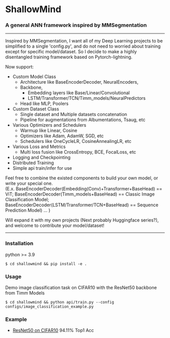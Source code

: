 # ShallowMind
### A general ANN framework inspired by MMSegmentation

---------------------------------------------------------------------------
Inspired by MMSegmentation, I want all of my Deep Learning projects to be
simplified to a single 'config.py', and do not need to worried about training 
except for specific model/dataset. So I decide to make a highly disentangled 
training framework based on Pytorch-lightning.

Now support:
  * Custom Model Class
    * Architecture like BaseEncoderDecoder, NeuralEncoders, 
    * Backbone, 
      * Embedding layers like Base/Linear/Convolutional
      * LSTM/Transformer/TCN/Timm_models/NeuralPredictors
    * Head like MLP, Poolers
  * Custom Dataset Class
    * Single dataset and Multiple datasets concatenation
    * Pipeline for augmentations from Albumentations, Tsaug, etc
  * Various Optimizers and Schedulers 
    * Warmup like Linear, Cosine
    * Optimizers like Adam, AdamW, SGD, etc
    * Schedulers like OneCycleLR, CosineAnnealingLR, etc
  * Various Loss and Metrics
    * Multi loss fusion like CrossEntropy, BCE, FocalLoss, etc
  * Logging and Checkpointing
  * Distributed Training
  * Simple api train/infer for use

Feel free to combine the existed components to build your own model, or write
your special one.  
(E.x. BaseEncoderDecoder(Embedding(Conv)+Transformer+BaseHead) == ViT; 
      BaseEncoderDecoder(Timm_models+BaseHead) == Classic Image Classification Model;
      BaseEncoderDecoder(LSTM/Transformer/TCN+BaseHead)  == Sequence Prediction Model)
      ...
)

Will expand it with my own projects (Next probably Huggingface series?), and welcome to contribute your model/dataset!

---------------------------------------------------------------------------
### Installation
python >= 3.9
```
$ cd shallowmind && pip install -e .
```
### Usage
Demo image classification task on CIFAR10 with the ResNet50 backbone from Timm Models
```
$ cd shallowmind && python api/train.py --config configs/image_classification_example.py
```
### Example
* [ResNet50 on CIFAR10](configs/image_classification_example.py) 94.11% Top1 Acc
